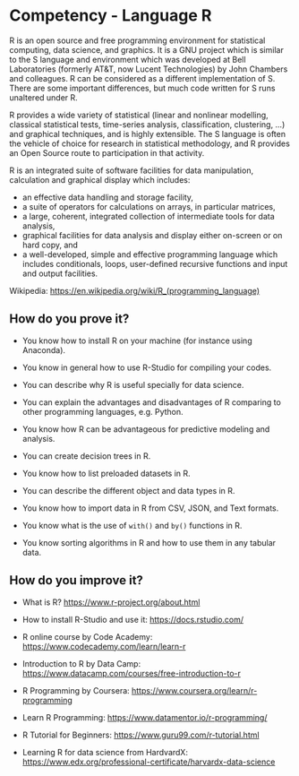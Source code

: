 # Competency - Language R

R is an open source and free programming environment for statistical computing, data science, and graphics. It is a GNU project which is similar to the S language and environment which was developed at Bell Laboratories (formerly AT&T, now Lucent Technologies) by John Chambers and colleagues. R can be considered as a different implementation of S. There are some important differences, but much code written for S runs unaltered under R.

R provides a wide variety of statistical (linear and nonlinear modelling, classical statistical tests, time-series analysis, classification, clustering, …) and graphical techniques, and is highly extensible. The S language is often the vehicle of choice for research in statistical methodology, and R provides an Open Source route to participation in that activity.

R is an integrated suite of software facilities for data manipulation, calculation and graphical display which includes:

* an effective data handling and storage facility,
* a suite of operators for calculations on arrays, in particular matrices,
* a large, coherent, integrated collection of intermediate tools for data analysis,
* graphical facilities for data analysis and display either on-screen or on hard copy, and
* a well-developed, simple and effective programming language which includes conditionals, loops, user-defined recursive functions and input and output facilities.

Wikipedia: https://en.wikipedia.org/wiki/R_(programming_language)

## How do you prove it?

* You know how to install R on your machine (for instance using Anaconda).

* You know in general how to use R-Studio for compiling your codes.

* You can describe why R is useful specially for data science.

* You can explain the advantages and disadvantages of R comparing to other programming languages, e.g. Python.

* You know how R can be advantageous for predictive modeling and analysis.

* You can create decision trees in R.

* You know how to list preloaded datasets in R.

* You can describe the different object and data types in R.

* You know how to import data in R from CSV, JSON, and Text formats.

* You know what is the use of `with()` and `by()` functions in R.

* You know sorting algorithms in R and how to use them in any tabular data.

## How do you improve it?

* What is R? https://www.r-project.org/about.html

* How to install R-Studio and use it: https://docs.rstudio.com/

* R online course by Code Academy: https://www.codecademy.com/learn/learn-r

* Introduction to R by Data Camp: https://www.datacamp.com/courses/free-introduction-to-r

* R Programming by Coursera: https://www.coursera.org/learn/r-programming

* Learn R Programming: https://www.datamentor.io/r-programming/

* R Tutorial for Beginners: https://www.guru99.com/r-tutorial.html

* Learning R for data science from HardvardX: https://www.edx.org/professional-certificate/harvardx-data-science
